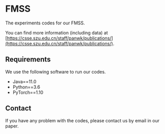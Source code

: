 # FMSS

The experiments codes for our FMSS.

You can find more information (including data) at [https://csse.szu.edu.cn/staff/panwk/publications/](https://csse.szu.edu.cn/staff/panwk/publications/).

## Requirements

We use the following software to run our codes.

- Java==11.0
- Python==3.6
- PyTorch==1.10

## Contact

If you have any problem with the codes, please contact us by email in our paper.
